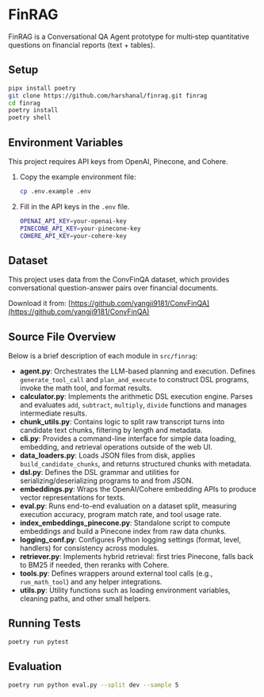 # FinRAG

FinRAG is a Conversational QA Agent prototype for multi‑step quantitative questions on financial reports (text + tables).

## Setup

```bash
pipx install poetry
git clone https://github.com/harshanal/finrag.git finrag
cd finrag
poetry install
poetry shell
```

## Environment Variables

This project requires API keys from OpenAI, Pinecone, and Cohere.

1. Copy the example environment file:
   ```bash
   cp .env.example .env
   ```

2. Fill in the API keys in the `.env` file.

    ```bash
    OPENAI_API_KEY=your-openai-key
    PINECONE_API_KEY=your-pinecone-key
    COHERE_API_KEY=your-cohere-key
    ```

## Dataset
This project uses data from the ConvFinQA dataset, which provides conversational question-answer pairs over financial documents.

Download it from: [https://github.com/yangji9181/ConvFinQA](https://github.com/yangji9181/ConvFinQA)

## Source File Overview

Below is a brief description of each module in `src/finrag`:

- **agent.py**: Orchestrates the LLM-based planning and execution. Defines `generate_tool_call` and `plan_and_execute` to construct DSL programs, invoke the math tool, and format results.
- **calculator.py**: Implements the arithmetic DSL execution engine. Parses and evaluates `add`, `subtract`, `multiply`, `divide` functions and manages intermediate results.
- **chunk_utils.py**: Contains logic to split raw transcript turns into candidate text chunks, filtering by length and metadata.
- **cli.py**: Provides a command-line interface for simple data loading, embedding, and retrieval operations outside of the web UI.
- **data_loaders.py**: Loads JSON files from disk, applies `build_candidate_chunks`, and returns structured chunks with metadata.
- **dsl.py**: Defines the DSL grammar and utilities for serializing/deserializing programs to and from JSON.
- **embeddings.py**: Wraps the OpenAI/Cohere embedding APIs to produce vector representations for texts.
- **eval.py**: Runs end-to-end evaluation on a dataset split, measuring execution accuracy, program match rate, and tool usage rate.
- **index_embeddings_pinecone.py**: Standalone script to compute embeddings and build a Pinecone index from raw data chunks.
- **logging_conf.py**: Configures Python logging settings (format, level, handlers) for consistency across modules.
- **retriever.py**: Implements hybrid retrieval: first tries Pinecone, falls back to BM25 if needed, then reranks with Cohere.
- **tools.py**: Defines wrappers around external tool calls (e.g., `run_math_tool`) and any helper integrations.
- **utils.py**: Utility functions such as loading environment variables, cleaning paths, and other small helpers.

## Running Tests

```bash
poetry run pytest
```

## Evaluation

```bash
poetry run python eval.py --split dev --sample 5

